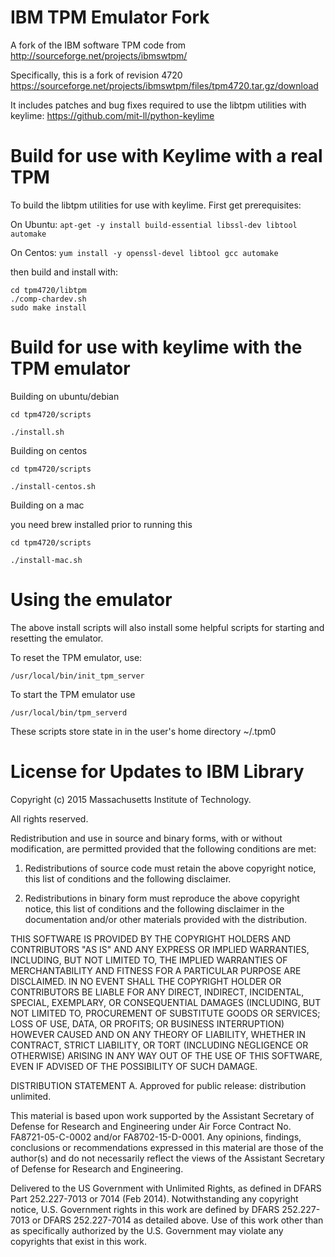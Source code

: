 # IBM TPM Emulator Fork
A fork of the IBM software TPM code from http://sourceforge.net/projects/ibmswtpm/

Specifically, this is a fork of revision 4720 https://sourceforge.net/projects/ibmswtpm/files/tpm4720.tar.gz/download

It includes patches and bug fixes required to use the libtpm utilities with keylime: https://github.com/mit-ll/python-keylime 

# Build for use with Keylime with a real TPM

To build the libtpm utilities for use with keylime.  First get prerequisites:

On Ubuntu: `apt-get -y install build-essential libssl-dev libtool automake`

On Centos: `yum install -y openssl-devel libtool gcc automake`

then build and install with:
```
cd tpm4720/libtpm
./comp-chardev.sh
sudo make install
```

# Build for use with keylime with the TPM emulator

Building on ubuntu/debian

`cd tpm4720/scripts`

`./install.sh`

Building on centos

`cd tpm4720/scripts`

`./install-centos.sh`


Building on a mac

you need brew installed prior to running this

`cd tpm4720/scripts`

`./install-mac.sh`

# Using the emulator

The above install scripts will also install some helpful scripts for starting and resetting the emulator.

To reset the TPM emulator, use:

`/usr/local/bin/init_tpm_server`

To start the TPM emulator use

`/usr/local/bin/tpm_serverd`

These scripts store state in in the user's home directory ~/.tpm0

# License for Updates to IBM Library


Copyright (c) 2015 Massachusetts Institute of Technology.

All rights reserved.

Redistribution and use in source and binary forms, with or without modification, are permitted provided that the following conditions are met:

1. Redistributions of source code must retain the above copyright notice, this list of conditions and the following disclaimer.

2. Redistributions in binary form must reproduce the above copyright notice, this list of conditions and the following disclaimer in the documentation and/or other materials provided with the distribution.

THIS SOFTWARE IS PROVIDED BY THE COPYRIGHT HOLDERS AND CONTRIBUTORS "AS IS" AND ANY EXPRESS OR IMPLIED WARRANTIES, INCLUDING, BUT NOT LIMITED TO, THE IMPLIED WARRANTIES OF MERCHANTABILITY AND FITNESS FOR A PARTICULAR PURPOSE ARE DISCLAIMED. IN NO EVENT SHALL THE COPYRIGHT HOLDER OR CONTRIBUTORS BE LIABLE FOR ANY DIRECT, INDIRECT, INCIDENTAL, SPECIAL, EXEMPLARY, OR CONSEQUENTIAL DAMAGES (INCLUDING, BUT NOT LIMITED TO, PROCUREMENT OF SUBSTITUTE GOODS OR SERVICES; LOSS OF USE, DATA, OR PROFITS; OR BUSINESS INTERRUPTION) HOWEVER CAUSED AND ON ANY THEORY OF LIABILITY, WHETHER IN CONTRACT, STRICT LIABILITY, OR TORT (INCLUDING NEGLIGENCE OR OTHERWISE) ARISING IN ANY WAY OUT OF THE USE OF THIS SOFTWARE, EVEN IF ADVISED OF THE POSSIBILITY OF SUCH DAMAGE.


DISTRIBUTION STATEMENT A. Approved for public release: distribution unlimited.

This material is based upon work supported by the Assistant Secretary of Defense for 
Research and Engineering under Air Force Contract No. FA8721-05-C-0002 and/or 
FA8702-15-D-0001. Any opinions, findings, conclusions or recommendations expressed in this
material are those of the author(s) and do not necessarily reflect the views of the 
Assistant Secretary of Defense for Research and Engineering.

Delivered to the US Government with Unlimited Rights, as defined in DFARS Part 
252.227-7013 or 7014 (Feb 2014). Notwithstanding any copyright notice, U.S. Government 
rights in this work are defined by DFARS 252.227-7013 or DFARS 252.227-7014 as detailed 
above. Use of this work other than as specifically authorized by the U.S. Government may 
violate any copyrights that exist in this work.

